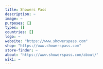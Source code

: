 ```yaml
---
title: Showers Pass
description: ~
image: ~
purposes: []
types: []
countries: []
logo: ~
website: "https://www.showerspass.com"
shop: "https://www.showerspass.com"
store-finder: ~
about: "https://www.showerspass.com/about/"
wiki: ~
---
```

